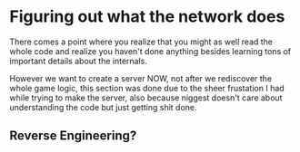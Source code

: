 Figuring out what the network does
========================================

There comes a point where you realize that you might as well read the whole code and realize you haven't done anything besides learning tons of important details about the internals.

However we want to create a server NOW, not after we rediscover the whole game logic, this section was done due to the sheer frustation I had while trying to make the server, also because niggest doesn't care about understanding the code but just getting shit done.

Reverse Engineering?
----------------